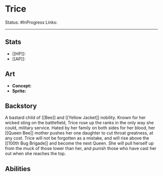 # Trice
Status: #InProgress
Links:
___
## Stats
- [[HP]]: 
- [[AP]]:

## Art
- **Concept:**
- **Sprite:**

## Backstory
A bastard child of [[Bee]] and [[Yellow Jacket]] nobility. Known for her wicked sting on the battlefield, Trice rose up the ranks in the only way she could, military service. Hated by her family on both sides for her blood, her [[Queen Bee]] mother pushes her one daughter to cut throat greatness, at any cost. Trice will not be forgotten as a mistake, and will rise above the [[100th Bug Brigade]] and become the next Queen. She will pull herself up from the muck of those lower than her, and punish those who have cast her out when she reaches the top.

## Abilities
